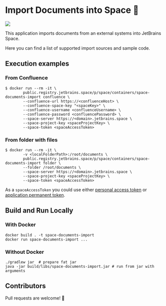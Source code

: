 # Import Documents into Space 🚀
![](https://jb.gg/badges/incubator-flat-square.svg)

This application imports documents from an external systems into JetBrains Space.

Here you can find a list of supported import sources and sample code.

## Execution examples

### From Confluence
```
$ docker run --rm -it \
        public.registry.jetbrains.space/p/space/containers/space-documents-import confluence \
        --confluence-url https://<confluenceHost> \
        --confluence-space-key "<spaceKey>" \
        --confluence-username <confluenceUsername> \
        --confluence-password <confluencePassword> \
        --space-server https://<domain>.jetbrains.space \
        --space-project-key <spaceProjectKey> \
        --space-token <spaceAccessToken>
```

### From folder with files
```
$ docker run --rm -it \
        -v <localFolderPath>:/root/documents \
        public.registry.jetbrains.space/p/space/containers/space-documents-import folder \
        --folder /root/documents \
        --space-server https://<domain>.jetbrains.space \
        --space-project-key <spaceProjectKey> \
        --space-token <spaceAccessToken>
```

As a `spaceAccessToken` you could use either [personal access token](https://www.jetbrains.com/help/space/personal-tokens.html) or [application permanent token](https://www.jetbrains.com/help/space/authorize-with-permanent-token.html).

## Build and Run Locally

### With Docker
```
docker build . -t space-documents-import
docker run space-documents-import ...
```

### Without Docker
```
./gradlew jar  # prepare fat jar
java -jar build/libs/space-documents-import.jar # run from jar with arguments
```

## Contributors

Pull requests are welcome! 🙌
